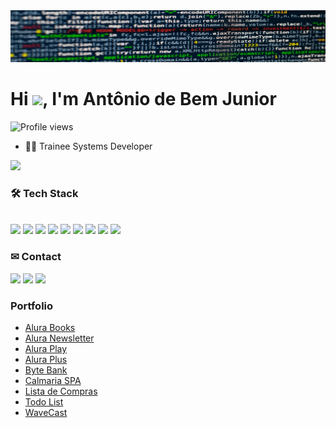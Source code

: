 <img src="https://github.com/antoniobemjunior/antoniobemjunior/blob/main/banner2.png"/>
<h1 align="left">Hi <img src="https://raw.githubusercontent.com/kaueMarques/kaueMarques/master/hi.gif" height="30px">, I'm Antônio de Bem Junior</h1>
<p align="left"> <img src="https://komarev.com/ghpvc/?username=antoniobemjunior&color=red" alt="Profile views" /> </p>

- 👨‍💻 Trainee Systems Developer

<img src="https://github-readme-stats.vercel.app/api?username=antoniobemjunior&count_private=true&show_icons=true&theme=dark" />

<h3 align="left">🛠 Tech Stack</h3>

<br>
<a href="https://github.com/antoniobemjunior"><img src="https://img.shields.io/badge/C-rgb(0,0,0)" /></a>
<a href="https://github.com/antoniobemjunior"><img src="https://img.shields.io/badge/C%23-rgb(10,0,0)" /></a>
<a href="https://github.com/antoniobemjunior"><img src="https://img.shields.io/badge/C++-rgb(20,0,0)" /></a>
<a href="https://github.com/antoniobemjunior"><img src="https://img.shields.io/badge/CSS-rgb(30,0,0)" /></a>
<a href="https://github.com/antoniobemjunior"><img src="https://img.shields.io/badge/HTML-rgb(40,0,0)" /></a>
<a href="https://github.com/antoniobemjunior"><img src="https://img.shields.io/badge/JavaScript-rgb(50,0,0)" /></a>
<a href="https://github.com/antoniobemjunior"><img src="https://img.shields.io/badge/Python-rgb(60,0,0)" /></a>
<a href="https://github.com/antoniobemjunior"><img src="https://img.shields.io/badge/SQL-rgb(70,0,0)" /></a>
<a href="https://github.com/antoniobemjunior"><img src="https://img.shields.io/badge/TypeScript-rgb(80,0,0)" /></a>

<h3 align="left">✉ Contact</h3>

<a href="https://wa.me/5547984296553"><img src="https://img.shields.io/badge/WhatsApp-rgb(90,0,0)"/></a>
<a href="mailto:antonio.bem.junior@gmail.com"><img src="https://img.shields.io/badge/E-mail-rgb(100,0,0)"/></a>
<a href="https://www.linkedin.com/in/antonio-romero-ferreira-de-bem-junior/"><img src="https://img.shields.io/badge/LinkedIn-rgb(110,0,0)"/></a>

<h3 align="left">Portfolio</h3>

- <a href="https://antoniobemjunior.github.io/alurabooks/">Alura Books</a>
- <a href="https://antoniobemjunior.github.io/alura-newsletter/">Alura Newsletter</a>
- <a href="https://antoniobemjunior.github.io/AluraPlay/">Alura Play</a>
- <a href="https://antoniobemjunior.github.io/alura-plus/">Alura Plus</a>
- <a href="https://antoniobemjunior.github.io/bytebank/">Byte Bank</a>
- <a href="https://antoniobemjunior.github.io/calmaria-spa/">Calmaria SPA</a>
- <a href="https://antoniobemjunior.github.io/lista-de-compras/">Lista de Compras</a>
- <a href="https://antoniobemjunior.github.io/todo-list-JAVASCRIPT/">Todo List</a>
- <a href="https://antoniobemjunior.github.io/WaveCast/">WaveCast</a>
